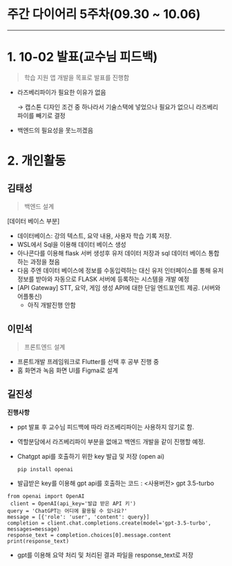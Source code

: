 # 주간 다이어리 5주차(09.30 ~ 10.06)

---

# 1. 10-02 발표(교수님 피드백)

> 학습 지원 앱 개발을 목표로 발표를 진행함
> 
- 라즈베리파이가 필요한 이유가 없음
    
    → 캡스톤 디자인 조건 중 하나라서 기술스택에 넣었으나 필요가 없으니 라즈베리 파이를 빼기로 결정
    
- 백엔드의 필요성을 못느끼겠음

# 2. 개인활동

## 김태성

> 백엔드 설계
> 

[데이터 베이스 부분]

- 데이터베이스: 강의 텍스트, 요약 내용, 사용자 학습 기록 저장.
- WSL에서 Sql을 이용해 데이터 베이스 생성
- 아나콘다를 이용해 flask 서버 생성후 유저 데이터 저장과 sql 데이터 베이스 통합하는 과정을 쳤음
- 다음 주엔 데이터 베이스에 정보를 수동입력하는 대신 유저 인터페이스를 통해 유저정보를 받아와 자동으로 FLASK 서버에 등록하는 시스템을 개발 예정
- [API Gateway] STT, 요약, 게임 생성 API에 대한 단일 엔드포인트 제공.  (서버와 어플통신)
    - 아직 개발진행 안함

## 이민석

> 프론트엔드 설계
> 
- 프론트개발 프레임워크로 Flutter를 선택 후 공부 진행 중
- 홈 화면과 녹음 화면 UI를 Figma로 설계

## 길진성
**진행사항**
- ppt 발표 후 교수님 피드백에 따라 라즈베리파이는 사용하지 않기로 함.
- 역할분담에서 라즈베리파이 부분을 없애고 백엔드 개발을 같이 진행할 예정.
- Chatgpt api를 호출하기 위한 key 발급 및 저장 (open ai)
  
  ```
  pip install openai
  ```
- 발급받은 key를 이용해 gpt api를 호출하는 코드 : <사용버전> gpt 3.5-turbo
  
 ```
from openai import OpenAI
  client = OpenAI(api_key='발급 받은 API 키')
query = 'ChatGPT는 어디에 활용될 수 있나요?'
message = [{'role': 'user', 'content': query}]
completion = client.chat.completions.create(model='gpt-3.5-turbo', messages=message)
response_text = completion.choices[0].message.content
 print(response_text)
  ```
- gpt를 이용해 요약 처리 및 처리된 결과 파일을 response_text로 저장
